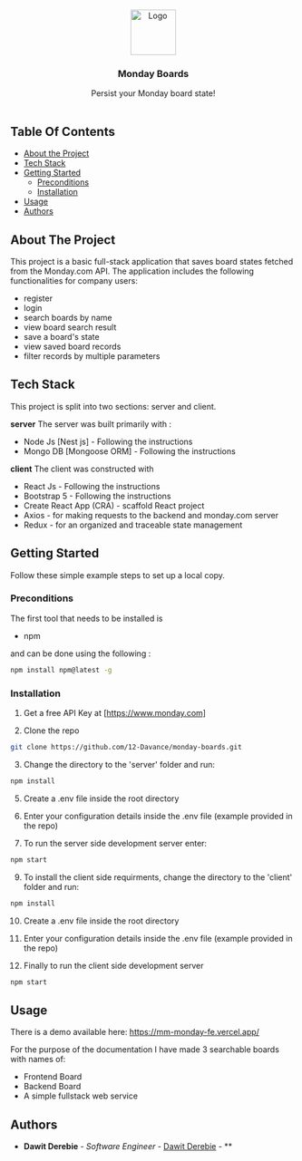 <br/>
<p align="center">
  <a href="https://github.com/12-Davance/monday-boards">
    <img src="https://cdn.icon-icons.com/icons2/2699/PNG/512/monday_logo_icon_168967.png" alt="Logo" width="80" height="80">
  </a>

  <h3 align="center">Monday Boards</h3>

  <p align="center">
    Persist your Monday board state!
    <br/>
    <br/>
  </p>
</p>

## Table Of Contents

- [About the Project](#about-the-project)
- [Tech Stack](#tech-stack)
- [Getting Started](#getting-started)
  - [Preconditions](#preconditions)
  - [Installation](#installation)
- [Usage](#usage)
- [Authors](#authors)

## About The Project

This project is a basic full-stack application that saves board states fetched from the Monday.com API. The application includes the following functionalities for company users:

- register
- login
- search boards by name
- view board search result
- save a board's state
- view saved board records
- filter records by multiple parameters

## Tech Stack

This project is split into two sections: server and client.

**server**
The server was built primarily with :

- Node Js [Nest js] - Following the instructions
- Mongo DB [Mongoose ORM] - Following the instructions

**client**
The client was constructed with

- React Js - Following the instructions
- Bootstrap 5 - Following the instructions
- Create React App (CRA) - scaffold React project
- Axios - for making requests to the backend and monday.com server
- Redux - for an organized and traceable state management

## Getting Started

Follow these simple example steps to set up a local copy.

### Preconditions

The first tool that needs to be installed is

- npm

and can be done using the following :

```sh
npm install npm@latest -g
```

### Installation

1. Get a free API Key at [https://www.monday.com]

2. Clone the repo

```sh
git clone https://github.com/12-Davance/monday-boards.git
```

3. Change the directory to the 'server' folder and run:

```sh
npm install
```

5. Create a .env file inside the root directory

6. Enter your configuration details inside the .env file (example provided in the repo)
7. To run the server side development server enter:

```sh
npm start
```

9. To install the client side requirments, change the directory to the 'client' folder and run:

```sh
npm install
```

10. Create a .env file inside the root directory

11. Enter your configuration details inside the .env file (example provided in the repo)

12. Finally to run the client side development server

```sh
npm start
```

## Usage

There is a demo available here: https://mm-monday-fe.vercel.app/

For the purpose of the documentation
I have made 3 searchable boards with names of:

- Frontend Board
- Backend Board
- A simple fullstack web service

## Authors

- **Dawit Derebie** - _Software Engineer_ - [Dawit Derebie](https://www.linkedin.com/feed/) - \*\*
